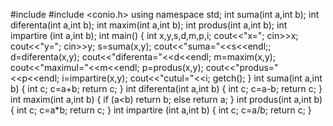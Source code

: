 #include <iostream>
#include <conio.h>
using namespace std;
int suma(int a,int b);
int diferenta(int a,int b);
int maxim(int a,int b);
int produs(int a,int b);
int impartire (int a,int b);
int main()
{
    int x,y,s,d,m,p,i;
    cout<<"x="; cin>>x;
    cout<<"y="; cin>>y;
    s=suma(x,y);
    cout<<"suma="<<s<<endl;;
    d=diferenta(x,y);
    cout<<"diferenta="<<d<<endl;
    m=maxim(x,y);
    cout<<"maximul="<<m<<endl;
    p=produs(x,y);
    cout<<"produs="<<p<<endl;
    i=impartire(x,y);
    cout<<"cutul="<<i;
    getch();
}
int suma(int a,int b)
{
    int c;
    c=a+b;
    return c;
}
int diferenta(int a,int b)
{
    int c;
    c=a-b;
    return c;
}
int maxim(int a,int b)
{
    if (a<b)
        return b;
    else
        return a;
}
int produs(int a,int b)
{
    int c;
    c=a*b;
    return c;
}
int impartire (int a,int b)
{
    int c;
    c=a/b;
    return c;
}
